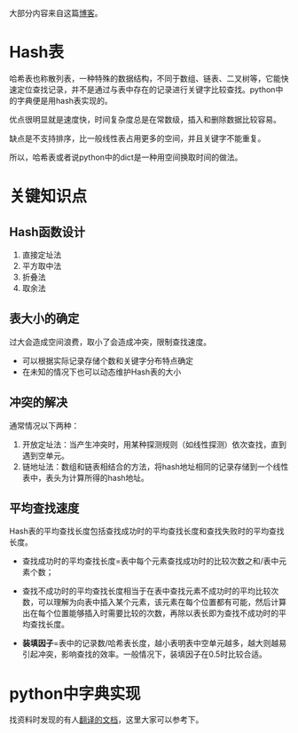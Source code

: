 大部分内容来自这篇[博客](http://www.cnblogs.com/dolphin0520/archive/2012/09/28/2700000.html)。
# Hash表
哈希表也称散列表，一种特殊的数据结构，不同于数组、链表、二叉树等，它能快速定位查找记录，并不是通过与表中存在的记录进行关键字比较查找。python中的字典便是用hash表实现的。

优点很明显就是速度快，时间复杂度总是在常数级，插入和删除数据比较容易。

缺点是不支持排序，比一般线性表占用更多的空间，并且关键字不能重复。

所以，哈希表或者说python中的dict是一种用空间换取时间的做法。

# 关键知识点

## Hash函数设计

1. 直接定址法
2. 平方取中法
3. 折叠法
4. 取余法

## 表大小的确定

过大会造成空间浪费，取小了会造成冲突，限制查找速度。
- 可以根据实际记录存储个数和关键字分布特点确定
- 在未知的情况下也可以动态维护Hash表的大小

## 冲突的解决
通常情况以下两种：
1. 开放定址法：当产生冲突时，用某种探测规则（如线性探测）依次查找，直到遇到空单元。
2. 链地址法：数组和链表相结合的方法，将hash地址相同的记录存储到一个线性表中，表头为计算所得的hash地址。

## 平均查找速度
Hash表的平均查找长度包括查找成功时的平均查找长度和查找失败时的平均查找长度。

- 查找成功时的平均查找长度=表中每个元素查找成功时的比较次数之和/表中元素个数；

- 查找不成功时的平均查找长度相当于在表中查找元素不成功时的平均比较次数，可以理解为向表中插入某个元素，该元素在每个位置都有可能，然后计算出在每个位置能够插入时需要比较的次数，再除以表长即为查找不成功时的平均查找长度。

- __装填因子__=表中的记录数/哈希表长度，越小表明表中空单元越多，越大则越易引起冲突，影响查找的效率。一般情况下，装填因子在0.5时比较合适。

# python中字典实现

找资料时发现的有人[翻译的文档](https://harveyqing.gitbooks.io/python-read-and-write/content/python_advance/python_dict_implementation.html)，这里大家可以参考下。